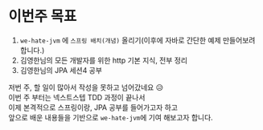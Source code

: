 # 이번주 목표   
1. `we-hate-jvm` 에 `스프링 배치(개념)` 올리기(이후에 자바로 간단한 예제 만들어보려 합니다.) 
2. 김영한님의 모든 개발자를 위한 http 기본 지식, 전부 정리
3. 김영한님의 JPA 세션4 공부  

저번 주, 할 일이 많아서 작성을 못하고 넘어갔네요 😥    
이번 주 부터는 넥스트스텝 TDD 과정이 끝나서      
이제 본격적으로 스프링이랑, JPA 공부를 들어가고자 하고        
앞으로 배운 내용들을 기반으로 `we-hate-jvm`에 기여 해보고자 합니다.        
